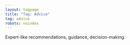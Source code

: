 ```yaml
---
layout: tagpage
title: "Tag: Advice"
tag: advice
robots: noindex
---
```


Expert-like recommendations, guidance, decision-making.
